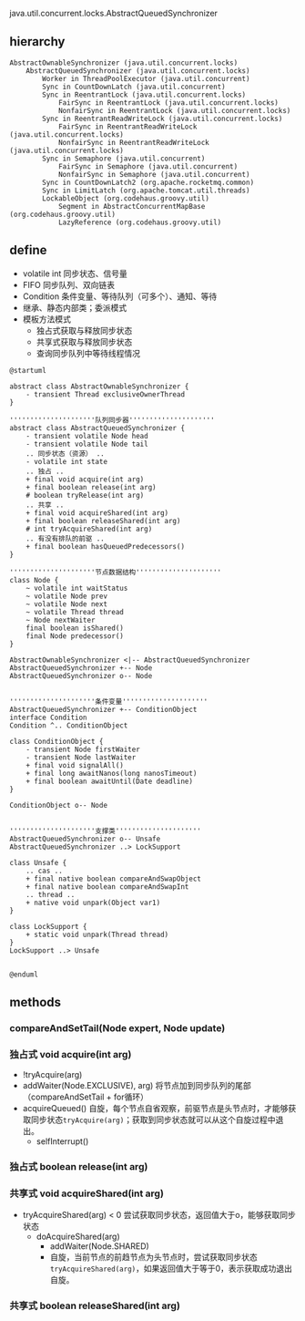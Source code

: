 java.util.concurrent.locks.AbstractQueuedSynchronizer

## hierarchy
```
AbstractOwnableSynchronizer (java.util.concurrent.locks)
    AbstractQueuedSynchronizer (java.util.concurrent.locks)
        Worker in ThreadPoolExecutor (java.util.concurrent)
        Sync in CountDownLatch (java.util.concurrent)
        Sync in ReentrantLock (java.util.concurrent.locks)
            FairSync in ReentrantLock (java.util.concurrent.locks)
            NonfairSync in ReentrantLock (java.util.concurrent.locks)
        Sync in ReentrantReadWriteLock (java.util.concurrent.locks)
            FairSync in ReentrantReadWriteLock (java.util.concurrent.locks)
            NonfairSync in ReentrantReadWriteLock (java.util.concurrent.locks)
        Sync in Semaphore (java.util.concurrent)
            FairSync in Semaphore (java.util.concurrent)
            NonfairSync in Semaphore (java.util.concurrent)
        Sync in CountDownLatch2 (org.apache.rocketmq.common)
        Sync in LimitLatch (org.apache.tomcat.util.threads)
        LockableObject (org.codehaus.groovy.util)
            Segment in AbstractConcurrentMapBase (org.codehaus.groovy.util)
            LazyReference (org.codehaus.groovy.util)
```

## define
* volatile int 同步状态、信号量
* FIFO 同步队列、双向链表
* Condition 条件变量、等待队列（可多个）、通知、等待
* 继承、静态内部类；委派模式
* 模板方法模式
  * 独占式获取与释放同步状态
  * 共享式获取与释放同步状态
  * 查询同步队列中等待线程情况

```plantuml
@startuml

abstract class AbstractOwnableSynchronizer {
    - transient Thread exclusiveOwnerThread
}

'''''''''''''''''''''队列同步器'''''''''''''''''''''
abstract class AbstractQueuedSynchronizer {
    - transient volatile Node head
    - transient volatile Node tail
    .. 同步状态（资源） ..
    - volatile int state
    .. 独占 ..
    + final void acquire(int arg)
    + final boolean release(int arg)
    # boolean tryRelease(int arg) 
    .. 共享 ..
    + final void acquireShared(int arg) 
    + final boolean releaseShared(int arg) 
    # int tryAcquireShared(int arg)
    .. 有没有排队的前驱 ..
    + final boolean hasQueuedPredecessors()
}

'''''''''''''''''''''节点数据结构'''''''''''''''''''''
class Node {
    ~ volatile int waitStatus
    ~ volatile Node prev
    ~ volatile Node next
    ~ volatile Thread thread
    ~ Node nextWaiter
    final boolean isShared()
    final Node predecessor()
}

AbstractOwnableSynchronizer <|-- AbstractQueuedSynchronizer
AbstractQueuedSynchronizer +-- Node
AbstractQueuedSynchronizer o-- Node


'''''''''''''''''''''条件变量'''''''''''''''''''''
AbstractQueuedSynchronizer +-- ConditionObject
interface Condition
Condition ^.. ConditionObject

class ConditionObject {
    - transient Node firstWaiter
    - transient Node lastWaiter
    + final void signalAll()
    + final long awaitNanos(long nanosTimeout)
    + final boolean awaitUntil(Date deadline)
}

ConditionObject o-- Node


'''''''''''''''''''''支撑类'''''''''''''''''''''
AbstractQueuedSynchronizer o-- Unsafe
AbstractQueuedSynchronizer ..> LockSupport

class Unsafe {
    .. cas ..
    + final native boolean compareAndSwapObject
    + final native boolean compareAndSwapInt
    .. thread ..
    + native void unpark(Object var1)
}

class LockSupport {
    + static void unpark(Thread thread)
}
LockSupport ..> Unsafe


@enduml
```

## methods
### compareAndSetTail(Node expert, Node update)
### 独占式 void acquire(int arg)
* !tryAcquire(arg)
* addWaiter(Node.EXCLUSIVE), arg) 将节点加到同步队列的尾部（compareAndSetTail + for循环）
* acquireQueued() 自旋，每个节点自省观察，前驱节点是头节点时，才能够获取同步状态`tryAcquire(arg)`；获取到同步状态就可以从这个自旋过程中退出。
  * selfInterrupt()

### 独占式 boolean release(int arg)
  
### 共享式 void acquireShared(int arg)
* tryAcquireShared(arg) < 0 尝试获取同步状态，返回值大于o，能够获取同步状态
  * doAcquireShared(arg) 
    * addWaiter(Node.SHARED) 
    * 自旋，当前节点的前趋节点为头节点时，尝试获取同步状态`tryAcquireShared(arg)`，如果返回值大于等于0，表示获取成功退出自旋。

### 共享式 boolean releaseShared(int arg) 
